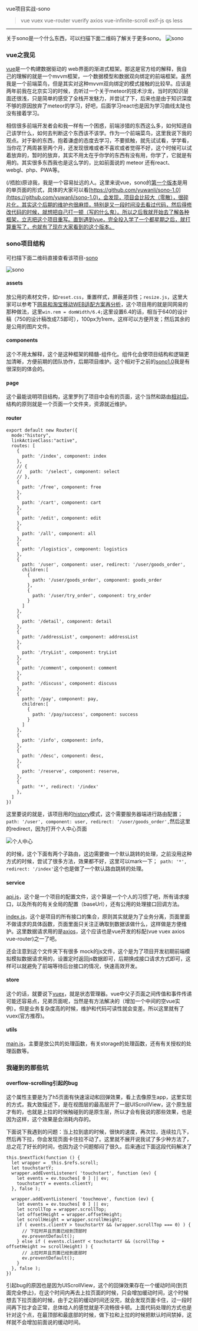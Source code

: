 vue项目实战-sono

> vue vuex vue-router vuerify axios vue-infinite-scroll exif-js qs less

--------------------

关于sono是一个什么东西，可以扫描下面二维码了解关于更多sono。
![sono](readme-images/1.jpg "sono")

### vue之我见

[vue](https://cn.vuejs.org/)是一个构建数据驱动的 web界面的渐进式框架。那这是官方给的解释，我自己的理解的就是一个mvvm框架，一个数据模型和数据双向绑定的前端框架。虽然我是一个前端菜鸟，但是其实对这种mvvm双向绑定的模式接触的比较早。应该是两年前我在北京实习的时候，去听过一个关于meteor的技术沙龙，当时的知识层面还很浅，只是简单的感受了全栈开发魅力，并尝试了下，后来也是由于知识深度不够的原因放弃了meteor的学习，好吧，后面学习react也是因为学习曲线太陡也没有接着学习。

相信很多前端开发者会和我一样有一个困惑，前端涉猎的东西这么多，如何知道自己该学什么，如何去判断这个东西该不该学。作为一个前端菜鸟，这里我说下我的观点。对于新的东西，抱着谦虚的态度去学习，不要抵触，就先试试看，学学看，当你花了两周甚至两个月，还发现很难或者不喜欢或者觉得不好，这个时候可以试着放弃的，暂时的放弃，其实不用太在乎你学的东西有没有用，你学了，它就是有用的。其实很多东西我也是这么学的，比如前面说的 meteor 还有react、webgl、php、PWA等。

(/捂脸)原谅我，我是一个容易扯远的人。这里来说vue，sono的[第一个版本](https://github.com/yuwanli/sono-1.0)是用的单页面的形式，具体的大家可以看[https://github.com/yuwanli/sono-1.0](https://github.com/yuwanli/sono-1.0)，会发现，项目会比较大（零散），很碎片化，其实这个后期的维护也很麻烦，特别是又一段时间没去看过代码，然后得修改代码的时候，就想把自己打一顿（写的什么鬼）。所以之后我就开始去了解各种框架，立志把这个项目重写。直到遇到vue，完全投入学了一个都星期之后，就打算重写了，也就有了现在大家看到的这个版本。

### sono项目结构

可扫描下面二维码直接查看该项目-[sono](http://www.sono.mobi/)

![sono](readme-images/3.png "sono")

#### assets
放公用的素材文件，如`reset.css`，重置样式，屏蔽差异性；`resize.js`，这里大家可以参考下[网易和淘宝移动WEB适配方案再分析](https://zhuanlan.zhihu.com/p/25216275)，这个项目用的就是同网易的那种做法，这里`win.rem = domWidth/6.4;`这里设置6.4的话，相当于640的设计稿（750的设计稿改成7.5即可），100px为1rem，这样可以方便开发；然后其余的是公用的图片文件。

#### components
这个不用太解释，这个是这种框架的精髓-组件化。组件化会使项目结构和逻辑更加清晰，方便前期的团队协作，后期项目维护。这个相对于之前的[sono1.0](https://github.com/yuwanli/sono-1.0)我是有很深刻的体会的。

#### page
这个最能说明项目结构，这里罗列了项目中会有的页面，这个当然和路由[相对应](/src/router/index.js)。结构的原则就是一个页面一个文件夹，资源就近维护。

#### router

```
export default new Router({
  mode:"history",
  linkActiveClass:"active",
  routes: [
    {
      path: '/index', component: index
    },
    // {
    //   path: '/select', component: select
    // },
    {
      path: '/free', component: free
    },
    {
      path: '/cart', component: cart
    },
    {
      path: '/edit', component: edit
    },
    {
      path: '/all', component: all
    },
    {
      path: '/logistics', component: logistics
    },
    {
      path: '/user', component: user, redirect: '/user/goods_order',
      children:[
        {
          path: '/user/goods_order', component: goods_order
        },
        {
          path: '/user/try_order', component: try_order
        }
      ]
    },
    {
      path: '/detail', component: detail
    },
    {
      path: '/addressList', component: addressList
    },
    {
      path: '/tryList', component: tryList
    },
    {
      path: '/comment', component: comment
    },
    {
      path: '/discuss', component: discuss
    },
    {
      path: '/pay', component: pay,
      children:[
        {
          path: '/pay/success', component: success
        }
      ]
    },
    {
      path: '/info', component: info,
    },
    {
      path: '/desc', component: desc,
    },
    {
      path: '/reserve', component: reserve,
    },
    {
      path: '*', redirect: '/index'
    },
  ]
})
```

这里要说的就是，该项目用的[history](https://router.vuejs.org/zh-cn/essentia这ls/history-mode.html)模式，这个需要服务器端进行路由配置；`path: '/user', component: user, redirect: '/user/goods_order',`然后这里的redirect，因为打开个人中心页面

![个人中心](readme-images/2.png "个人中心")

的时候，这个下面有两个子路由，这边需要做一个默认跳转的处理，之前没用这种方式的时候，尝试了很多方法，效果都不好，这里可以mark一下；` path: '*', redirect: '/index'`这个也是做了一个默认路由跳转的处理。

#### service
[api.js](/src/service/api.js)，这个是一个项目的配置文件，这个算是一个个人的习惯了吧，所有请求接口，以及所有的有关全局的配置（baseUrl），还有公用的处理接口回调方法。

[index.js](/src/service/index.js)，这个是项目的所有接口的集合，原则其实就是为了业务分离，页面里面不做请求的具体函数，页面里面只关注正确取到数据该做什么，这样做是方便维护。这里数据请求用的是[axios](https://github.com/mzabriskie/axios)，这个应该也是vue开发的标配(vue vuex axios vue-router)之一了吧。

还会注意到这个文件夹下有很多 mock的js文件，这个是为了项目开发初期前端模拟模拟数据请求用的，设置定时返回js数据即可，后期换成接口请求方式即可，这样可以就避免了前端等待后台接口的情况，快速高效开发。

#### store

这个的话，就要说下[vuex](http://vuex.vuejs.org/zh-cn/intro.html)，就是状态管理器。vue中父子页面之间传值和事件传递可能还容易点，兄弟页面呢，当然是有方法解决的（增加一个中间的空vue实例）。但是业务复杂度高的时候，维护和代码可读性就会变差。所以这里就有了vuex(官方推荐)。


#### utils

[main.js](/src/utils/main.js)，主要是放公共的处理函数，有关storage的处理函数，还有有关授权的处理函数等。

### 我碰到的那些坑

#### overflow-scrolling引起的bug

这个属性主要是为了h5页面有快速滚动和回弹效果，看上去像原生app，这里实现的方式，我大致描述下，是在视图层的最高层开了一层UIScrollView，这个原生层才有的，也就是上拉的时候触碰到的是原生层，所以才会有我说的那些效果，也是因为这样，这个效果是会消耗内存的。

下面说下我遇到的问题：当上拉到底的时候，很快的速度，再次拉，连续拉几下，然后再下拉，你会发现页面卡住拉不动了。这里就不展开说我试了多少种方法了，总之花了好长的时间，也因为这个问题郁闷了很久。后来通过下面这段代码解决了

```
this.$nextTick(function () {
  let wrapper = _this.$refs.scroll;
  let touchstartY;
  wrapper.addEventListener( 'touchstart', function (ev) {
	let events = ev.touches[ 0 ] || ev;
	touchstartY = events.clientY;
  }, false );

  wrapper.addEventListener( 'touchmove', function (ev) {
	let events = ev.touches[ 0 ] || ev;
	let scrollTop = wrapper.scrollTop;
	let	offsetHeight = wrapper.offsetHeight;
	let	scrollHeight = wrapper.scrollHeight;
	if ( events.clientY > touchstartY && (wrapper.scrollTop === 0) ) {
	  // 下拉时并且页面已经到顶部时
	  ev.preventDefault();
	} else if ( events.clientY < touchstartY && (scrollTop + offsetHeight >= scrollHeight) ) {
	  // 上拉时并且页面已经到底部时
	  ev.preventDefault();
	}
  }, false );
})
```

引起bug的原因也是因为UIScrollView，这个的回弹效果存在一个缓动时间(到页面完全停止)，在这个时间内再去上拉页面的时候，只会增加缓动时间，这个时候想去下拉页面的时候，由于之前的缓动时间还没完，就会发现页面卡住，过一段时间再下拉才会正常，总体给人的感觉就是不流畅很卡顿。上面代码处理的方式也是针对这个点，在最顶部和最底部的时候，做下拉和上拉的时候把默认时间禁掉，这样就不会增加前面说的缓动时间。







